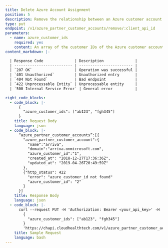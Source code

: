 ```yaml
---
title: Delete Azure Account Assignment
position: 5
description: Remove the relationship between an Azure customer account and the partner customer that it was assigned to.
type: put
endpoint: /v1/azure_partner_customer_accounts/remove/:client_api_id
parameters:
  - name: azure_customer_ids
    required: yes
    content: An array of the customer IDs of the Azure customer accounts that should be removed from the partner customer tenant.
content_markdown: |-

  | Response Code              | Description              |
  | -------------------------- | ------------------------ |
  | `207 OK`                   | Operation was successful |
  | `401 Unauthorized`         | Unauthorized entry       |
  | `404 Not Found`            | Bad endpoint             |
  | `422 Unprocessable Entity` | Unprocessable entity     |
  | `500 Internal Service Error` | General error          |

right_code_blocks:
  - code_block: |-
      {
        "azure_customer_ids": ["ab123", "fgh345"]
      }
    title: Request Body
    language: json
  - code_block: |-
      “azure_partner_customer_accounts”:[{
        "azure_partner_customer_account":{
          "name":"arriva",   
          "domain":"arriva.onmicrosoft.com",
          "azure_customer_id":"1",
          "created_at": "2018-12-27T17:36:36Z",
          "updated_at": "2019-04-26T20:49:59Z"
        },
        {"http_status": 422
          "error": "azure_customer_id not found"
          "azure_customer_id": "2"
        }
      }]
    title: Response Body
    language: json
  - code_block: |-
      curl --request PUT -H 'Authorization: Bearer <your_api_key>' -H 'Content-Type: application/json' -d
        {
          "azure_customer_ids": ["ab123", "fgh345"]
        }
        'https://chapi.cloudhealthtech.com/v1/azure_partner_customer_accounts/remove/<client_api_id>'
    title: Sample Request
    language: bash
---
```


